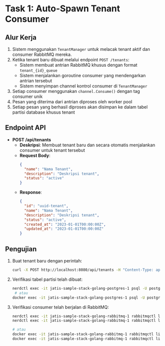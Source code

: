 # Task 1: Auto-Spawn Tenant Consumer

## Alur Kerja

1. Sistem menggunakan `TenantManager` untuk melacak tenant aktif dan consumer RabbitMQ mereka.
2. Ketika tenant baru dibuat melalui endpoint `POST /tenants`:
   - Sistem membuat antrian RabbitMQ khusus dengan format `tenant_{id}_queue`
   - Sistem menjalankan goroutine consumer yang mendengarkan antrian tersebut
   - Sistem menyimpan channel kontrol consumer di `TenantManager`
3. Setiap consumer menggunakan `channel.Consume()` dengan tag consumer unik
4. Pesan yang diterima dari antrian diproses oleh worker pool
5. Setiap pesan yang berhasil diproses akan disimpan ke dalam tabel partisi database khusus tenant

## Endpoint API

- **POST /api/tenants**
  - **Deskripsi**: Membuat tenant baru dan secara otomatis menjalankan consumer untuk tenant tersebut
  - **Request Body**:
    ```json
    {
      "name": "Nama Tenant",
      "description": "Deskripsi tenant",
      "status": "active"
    }
    ```
  - **Response**: 
    ```json
    {
      "id": "uuid-tenant",
      "name": "Nama Tenant",
      "description": "Deskripsi tenant",
      "status": "active",
      "created_at": "2023-01-01T00:00:00Z",
      "updated_at": "2023-01-01T00:00:00Z"
    }
    ```

## Pengujian

1. Buat tenant baru dengan perintah:
   ```bash
   curl -X POST http://localhost:8080/api/tenants -H "Content-Type: application/json" -d '{"name":"Test Partition","description":"Test tenant for partition verification","status":"active"}'
   ```

2. Verifikasi tabel partisi telah dibuat:
   ```bash
   nerdctl exec -it jatis-sample-stack-golang-postgres-1 psql -U postgres -d sample_db -c "SELECT tablename FROM pg_tables WHERE tablename LIKE 'messages_%';"
    # atau
   docker exec -it jatis-sample-stack-golang-postgres-1 psql -U postgres -d sample_db -c "SELECT tablename FROM pg_tables WHERE tablename LIKE 'messages_%';"
   ```

3. Verifikasi consumer telah berjalan di RabbitMQ:
   ```bash
   nerdctl exec -it jatis-sample-stack-golang-rabbitmq-1 rabbitmqctl list_channels
   nerdctl exec -it jatis-sample-stack-golang-rabbitmq-1 rabbitmqctl list_consumers

   # atau
   docker exec -it jatis-sample-stack-golang-rabbitmq-1 rabbitmqctl list_channels
   docker exec -it jatis-sample-stack-golang-rabbitmq-1 rabbitmqctl list_consumers
   ```
